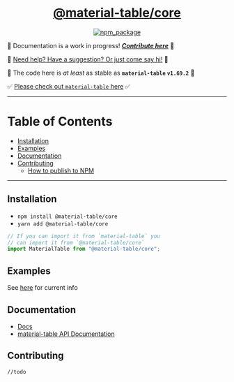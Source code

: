 <div align="center">

  <h1><a target="_blank" rel="noopener noreferrer" href="https://material-table-core.com">@material-table/core</a></h1>

  <p align="center">
    <a href="https://www.npmjs.com/package/@material-table/core">
      <img 
        title="npm_package" 
        src="https://badge.fury.io/js/%40material-table%2Fcore.svg"
      ></a>
  </p>

</div>

🚧 Documentation is a work in progress! **_[Contribute here](https://github.com/material-table-core/website)_** 🚧

💬 [Need help? Have a suggestion? Or just come say hi!](https://github.com/material-table-core/core/discussions) 💬

💪 The code here is _at least_ as stable as **`material-table` `v1.69.2`** 💪

✅ [Please check out `material-table` here](https://github.com/mbrn/material-table) ✅

---

# Table of Contents

- [Installation](#installation)
- [Examples](#examples)
- [Documentation](#documentation)
- [Contributing](#contributing)
  - [How to publish to NPM](https://github.com/material-table-core/core/discussions/11)

---

## Installation

- `npm install @material-table/core`
- `yarn add @material-table/core`

```javascript
// If you can import it from `material-table` you
// can import it from `@material-table/core`
import MaterialTable from "@material-table/core";
```

## Examples

See [here](https://github.com/material-table-core/core) for current info

## Documentation

- [Docs](https://material-table-core.com)
- [material-table API Documentation](https://material-table.com)

## Contributing

`//todo`
